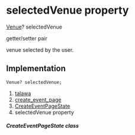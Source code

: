 
<div>

# selectedVenue property

</div>


[Venue](../../models_events_event_venue/Venue-class.html)?
selectedVenue


getter/setter pair




venue selected by the user.



## Implementation

``` language-dart
Venue? selectedVenue;
```







1.  [talawa](../../index.html)
2.  [create_event_page](../../views_after_auth_screens_events_create_event_page/)
3.  [CreateEventPageState](../../views_after_auth_screens_events_create_event_page/CreateEventPageState-class.html)
4.  selectedVenue property

##### CreateEventPageState class







